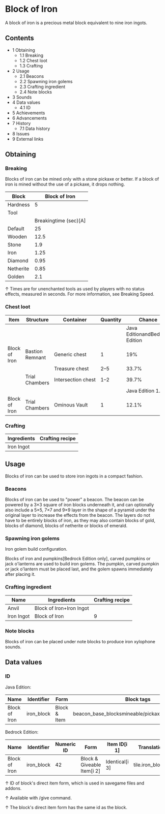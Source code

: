 # Block of Iron
A block of iron is a precious metal block equivalent to nine iron ingots.

## Contents
- 1 Obtaining
	- 1.1 Breaking
	- 1.2 Chest loot
	- 1.3 Crafting
- 2 Usage
	- 2.1 Beacons
	- 2.2 Spawning iron golems
	- 2.3 Crafting ingredient
	- 2.4 Note blocks
- 3 Sounds
- 4 Data values
	- 4.1 ID
- 5 Achievements
- 6 Advancements
- 7 History
	- 7.1 Data history
- 8 Issues
- 9 External links

## Obtaining
### Breaking
Blocks of iron can be mined only with a stone pickaxe or better. If a block of iron is mined without the use of a pickaxe, it drops nothing.

| Block     | Block of Iron         |
|-----------|-----------------------|
| Hardness  | 5                     |
| Tool      |                       |
|           | Breakingtime (sec)[A] |
| Default   | 25                    |
| Wooden    | 12.5                  |
| Stone     | 1.9                   |
| Iron      | 1.25                  |
| Diamond   | 0.95                  |
| Netherite | 0.85                  |
| Golden    | 2.1                   |


↑ Times are for unenchanted tools as used by players with no status effects, measured in seconds. For more information, see Breaking Speed.


### Chest loot
| Item          | Structure       | Container          | Quantity | Chance                         |
|---------------|-----------------|--------------------|----------|--------------------------------|
|               |                 |                    |          | Java EditionandBedrock Edition |
| Block of Iron | Bastion Remnant | Generic chest      | 1        | 19%                            |
|               |                 | Treasure chest     | 2–5      | 33.7%                          |
|               | Trial Chambers  | Intersection chest | 1–2      | 39.7%                          |
|               |                 |                    |          | Java Edition 1.21              |
| Block of Iron | Trial Chambers  | Ominous Vault      | 1        | 12.1%                          |

### Crafting
| Ingredients | Crafting recipe |
|-------------|-----------------|
| Iron Ingot  |                 |

## Usage
Blocks of iron can be used to store iron ingots in a compact fashion.

### Beacons
Blocks of iron can be used to "power" a beacon. The beacon can be powered by a 3×3 square of iron blocks underneath it, and can optionally also include a 5×5, 7×7 and 9×9 layer in the shape of a pyramid under the original layer to increase the effects from the beacon. The layers do not have to be entirely blocks of iron, as they may also contain blocks of gold, blocks of diamond, blocks of netherite or blocks of emerald.

### Spawning iron golems



















Iron golem build configuration.


Blocks of iron and pumpkins‌[Bedrock Edition  only], carved pumpkins or jack o'lanterns are used to build iron golems. The pumpkin, carved pumpkin or jack o'lantern must be placed last, and the golem spawns immediately after placing it.

### Crafting ingredient
| Name       | Ingredients              | Crafting recipe |
|------------|--------------------------|-----------------|
| Anvil      | Block of Iron+Iron Ingot |                 |
| Iron Ingot | Block of Iron            | 9               |

### Note blocks
Blocks of iron can be placed under note blocks to produce iron xylophone sounds.

## Data values
### ID
Java Edition:

| Name          | Identifier | Form         | Block tags                                         | Translation key            |
|---------------|------------|--------------|----------------------------------------------------|----------------------------|
| Block of Iron | iron_block | Block & Item | beacon_base_blocksmineable/pickaxeneeds_stone_tool | block.minecraft.iron_block |

Bedrock Edition:

| Name          | Identifier | Numeric ID | Form                       | Item ID[i 1]   | Translation key      |
|---------------|------------|------------|----------------------------|----------------|----------------------|
| Block of Iron | iron_block | 42         | Block & Giveable Item[i 2] | Identical[i 3] | tile.iron_block.name |


↑ ID of block's direct item form, which is used in savegame files and addons.

↑ Available with /give command.

↑ The block's direct item form has the same id as the block.



